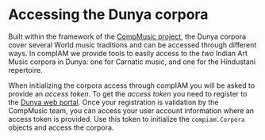 # Accessing the Dunya corpora

Built within the framework of the [CompMusic project](https://compmusic.upf.edu/), the Dunya corpora cover several World music traditions and can be accessed through different ways. In compIAM we provide tools to easily access to the *two* Indian Art Music corpora in Dunya: one for Carnatic music, and one for the Hindustani repertoire.

When initializing the corpora access through compIAM you will be asked to provide an *access token*. To get the *access token* you need to register to the [Dunya web portal](https://dunya.compmusic.upf.edu/). Once your registration is validation by the CompMusic team, you can access your user account information where an access token is provided. Use this token to initialize the ``compiam.Corpora`` objects and access the corpora.